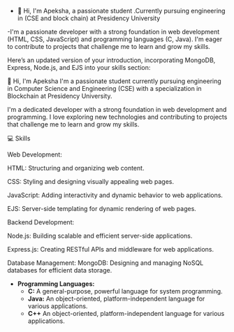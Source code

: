 - 👋 Hi,  I'm Apeksha, a passionate student .Currently pursuing engineering in (CSE and block chain) at Presidency University
  
-I'm a passionate developer with a strong foundation in web development (HTML, CSS, JavaScript) and programming languages (C, Java). I'm eager to contribute to projects that challenge me to learn and grow my skills.


Here’s an updated version of your introduction, incorporating MongoDB, Express, Node.js, and EJS into your skills section:

👋 Hi, I'm Apeksha
I'm a passionate student currently pursuing engineering in Computer Science and Engineering (CSE) with a specialization in Blockchain at Presidency University.

I'm a dedicated developer with a strong foundation in web development and programming. I love exploring new technologies and contributing to projects that challenge me to learn and grow my skills.

💻 Skills

Web Development:

HTML: Structuring and organizing web content.

CSS: Styling and designing visually appealing web pages.

JavaScript: Adding interactivity and dynamic behavior to web applications.

EJS: Server-side templating for dynamic rendering of web pages.

Backend Development:

Node.js: Building scalable and efficient server-side applications.

Express.js: Creating RESTful APIs and middleware for web applications.

Database Management:
MongoDB: Designing and managing NoSQL databases for efficient data storage.
* **Programming Languages:**
    * **C:** A general-purpose, powerful language for system programming.
    * **Java:** An object-oriented, platform-independent language for various applications.
    * **C++** An object-oriented, platform-independent language for various applications.
<!---
Apekshakv/I'm Apeksha, a passionate student .Currently pursuing engineering at Presidency Uiversity
--->
